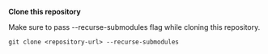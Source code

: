 **Clone this repository**

Make sure to pass --recurse-submodules flag while cloning this repository.

```shell
git clone <repository-url> --recurse-submodules
```
